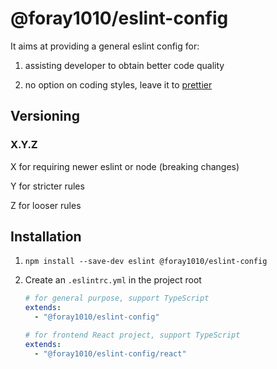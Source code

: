 # @foray1010/eslint-config

It aims at providing a general eslint config for:

1. assisting developer to obtain better code quality

1. no option on coding styles, leave it to [prettier](https://github.com/prettier/prettier)

## Versioning

### X.Y.Z

X for requiring newer eslint or node (breaking changes)

Y for stricter rules

Z for looser rules

## Installation

1. `npm install --save-dev eslint @foray1010/eslint-config`

1. Create an `.eslintrc.yml` in the project root

   ```yml
   # for general purpose, support TypeScript
   extends:
     - "@foray1010/eslint-config"

   # for frontend React project, support TypeScript
   extends:
     - "@foray1010/eslint-config/react"
   ```
